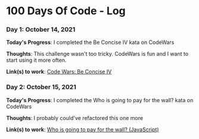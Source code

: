 # 100 Days Of Code - Log

### Day 1: October 14, 2021

**Today's Progress**: I completed the Be Concise IV kata on CodeWars

**Thoughts**: This challenge wasn't too tricky. CodeWars is fun and I want to start using it more often.

**Link(s) to work**: [Code Wars: Be Concise IV](https://www.codewars.com/kata/reviews/57046e21adb0372def00003d/groups/6168424c56e9fc000123a7a0)

### Day 2: October 15, 2021

**Today's Progress**: I completed the Who is going to pay for the wall? kata on CodeWars

**Thoughts**: I probably could've refactored this one more

**Link(s) to work**: [Who is going to pay for the wall? (JavaScript)](https://www.codewars.com/kata/reviews/595797121552c5ed480010fc/groups/60331a7c154fce0001ee8b98)
